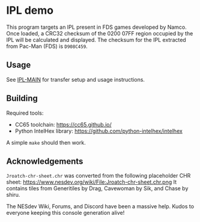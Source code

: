 # IPL demo

This program targets an IPL present in FDS games developed by Namco.
Once loaded, a CRC32 checksum of the $0200~$07FF region occupied by the IPL will be calculated and displayed.
The checksum for the IPL extracted from Pac-Man (FDS) is `D908C459`.

## Usage

See [IPL-MAIN](https://github.com/TakuikaNinja/IPL-MAIN) for transfer setup and usage instructions.

## Building

Required tools:
- CC65 toolchain: https://cc65.github.io/
- Python IntelHex library: https://github.com/python-intelhex/intelhex

A simple `make` should then work.

## Acknowledgements

`Jroatch-chr-sheet.chr` was converted from the following placeholder CHR sheet: 
https://www.nesdev.org/wiki/File:Jroatch-chr-sheet.chr.png
It contains tiles from Generitiles by Drag, Cavewoman by Sik, and Chase by shiru.

The NESdev Wiki, Forums, and Discord have been a massive help. 
Kudos to everyone keeping this console generation alive!

